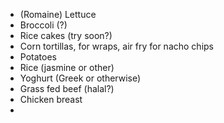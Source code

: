 - (Romaine) Lettuce
- Broccoli (?)
- Rice cakes (try soon?)
- Corn tortillas, for wraps, air fry for nacho chips
- Potatoes
- Rice (jasmine or other)
- Yoghurt (Greek or otherwise)
- Grass fed beef (halal?)
- Chicken breast
- 